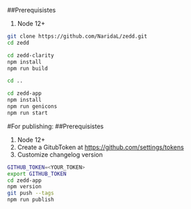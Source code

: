 ##Prerequisistes

1. Node 12+

```sh
git clone https://github.com/NaridaL/zedd.git
cd zedd

cd zedd-clarity
npm install
npm run build

cd ..

cd zedd-app
npm install
npm run genicons
npm run start
```

#For publishing:
##Prerequisistes

1. Node 12+
2. Create a GitubToken at https://github.com/settings/tokens
3. Customize changelog version

```sh
GITHUB_TOKEN=<YOUR_TOKEN>
export GITHUB_TOKEN
cd zedd-app
npm version
git push --tags
npm run publish
```
